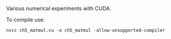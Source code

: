 Various numerical experiments with CUDA.

To compile use:
```
nvcc ch5_matmul.cu -o ch5_matmul -allow-unsupported-compiler
```
